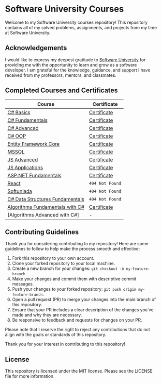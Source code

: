 # Software University Courses

Welcome to my Software University courses repository! This repository contains all of my solved problems, assignments, and projects from my time at Software University.

## Acknowledgements
I would like to express my deepest gratitude to [Software University](https://softuni.bg/) for providing me with the opportunity to learn and grow as a software developer. I am grateful for the knowledge, guidance, and support I have received from my professors, mentors, and classmates.

## Completed Courses and Certificates

| Course | Certificate |
| --- | --- |
| [C# Basics](https://github.com/Tencho0/SoftuniEducation/tree/main/C%23%20Basics) | [Certificate](https://softuni.bg/certificates/details/116446/f96e51c2) |
| [C# Fundamentals](https://github.com/Tencho0/SoftuniEducation/tree/main/C%23%20fund) | [Certificate](https://softuni.bg/certificates/details/130103/1b61fc8f) |
| [C# Advanced](https://github.com/Tencho0/SoftuniEducation/tree/main/C%23%20Advanced) | [Certificate](https://softuni.bg/users/profile/certificates?username=Ten4o1011) |
| [C# OOP](https://github.com/Tencho0/SoftuniEducation/tree/main/C%23%20OOP) | [Certificate](https://softuni.bg/users/profile/certificates?username=Ten4o1011) |
| [Entity Framework Core](https://github.com/Tencho0/SoftuniEducation/tree/main/Entity%20Framework%20Core) | [Certificate](https://softuni.bg/users/profile/certificates?username=Ten4o1011) |
| [MSSQL](https://github.com/Tencho0/SoftuniEducation/tree/main/MSSQL) | [Certificate](https://softuni.bg/users/profile/certificates?username=Ten4o1011) |
| [JS Advanced](https://github.com/Tencho0/SoftuniEducation/tree/main/JS%20Advanced) | [Certificate](https://softuni.bg/users/profile/certificates?username=Ten4o1011) |
| [JS Applications](https://github.com/Tencho0/SoftuniEducation/tree/main/JS%20Applications%20-%20Nov2022) | [Certificate](https://softuni.bg/users/profile/certificates?username=Ten4o1011) |
| [ASP.NET Fundamentals](https://github.com/Tencho0/SoftuniEducation/tree/main/React) | [Certificate](https://softuni.bg/certificates/details/175357/616ff1b4) |
| [React](https://github.com/Tencho0/SoftuniEducation/tree/main/React) | `404 Not Found` |
| [Softuniada](https://github.com/Tencho0/SoftuniEducation/tree/main/Softuniada) | `404 Not Found` |
| [C# Data Structures Fundamentals](https://github.com/Tencho0/SoftuniEducation/tree/main/C%23%20Data%20Structures%20Fundamentals/Recursion) | `404 Not Found` |
| [Algorithms Fundamentals with C#](https://github.com/Tencho0/SoftuniEducation/tree/main/C%23%20Algorithms-Fundamentals) | [Certificate](https://softuni.bg/certificates/details/176654/18c20c61) |
| [Algorithms Advanced with C#] | - |

## Contributing Guidelines

Thank you for considering contributing to my repository! Here are some guidelines to follow to help make the process smooth and effective:

1. Fork this repository to your own account.
2. Clone your forked repository to your local machine.
3. Create a new branch for your changes: `git checkout -b my-feature-branch`.
4. Make your changes and commit them with descriptive commit messages.
5. Push your changes to your forked repository: `git push origin my-feature-branch`.
6. Open a pull request (PR) to merge your changes into the main branch of this repository.
7. Ensure that your PR includes a clear description of the changes you've made and why they are necessary.
8. Be responsive to feedback and requests for changes on your PR.

Please note that I reserve the right to reject any contributions that do not align with the goals or standards of this repository.

Thank you for your interest in contributing to this repository!

## License
This repository is licensed under the MIT license. Please see the LICENSE file for more information.


